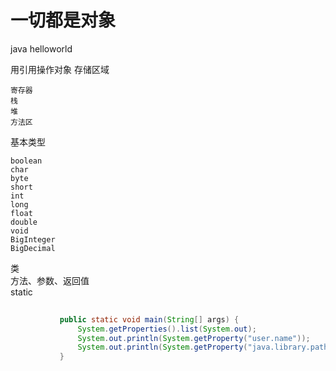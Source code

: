 # 一切都是对象
java helloworld  

用引用操作对象
存储区域  

    寄存器
    栈
    堆
    方法区
基本类型  

    boolean 
    char
    byte
    short
    int
    long
    float
    double
    void
    BigInteger
    BigDecimal
类  
方法、参数、返回值  
static  
```java public class ShowProperties {
       
           public static void main(String[] args) {
               System.getProperties().list(System.out);
               System.out.println(System.getProperty("user.name"));
               System.out.println(System.getProperty("java.library.path"));
           }
    